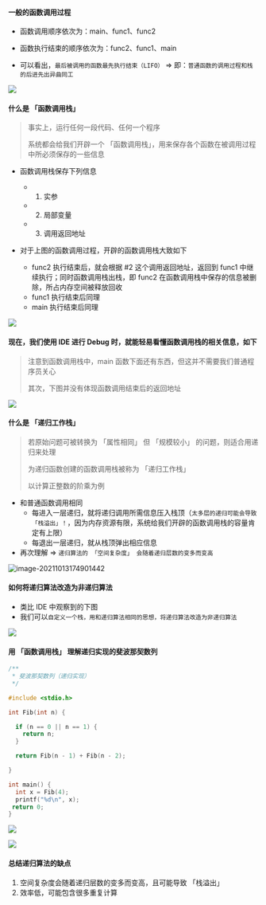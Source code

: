 #### 一般的函数调用过程

- 函数调用顺序依次为：main、func1、func2
- 函数执行结束的顺序依次为：func2、func1、main

- 可以看出，`最后被调用的函数最先执行结束（LIFO）` => 即：`普通函数的调用过程和栈的后进先出异曲同工`

<img src="https://gitee.com/pj-l/imgs-1/raw/master/screenShot/image-20211013170556743.png"></img>

#### 什么是 「函数调用栈」

> 事实上，运行任何一段代码、任何一个程序
>
> 系统都会给我们开辟一个 「函数调用栈」，用来保存各个函数在被调用过程中所必须保存的一些信息

- 函数调用栈保存下列信息
  - 1. 实参
  - 2. 局部变量
  - 3. 调用返回地址
  
- 对于上图的函数调用过程，开辟的函数调用栈大致如下
  - func2 执行结束后，就会根据 #2 这个调用返回地址，返回到 func1 中继续执行；同时函数调用栈出栈，即 func2 在函数调用栈中保存的信息被删除，所占内存空间被释放回收
  - func1 执行结束后同理
  - main 执行结束后同理

<img src="https://gitee.com/pj-l/imgs-1/raw/master/screenShot/image-20211013171656427.png"></img>

#### 现在，我们使用 IDE 进行 Debug 时，就能轻易看懂函数调用栈的相关信息，如下

> 注意到函数调用栈中，main 函数下面还有东西，但这并不需要我们普通程序员关心
>
> 其次，下图并没有体现函数调用结束后的返回地址

<img src="https://gitee.com/pj-l/imgs-1/raw/master/screenShot/image-20211013172514321.png"></img>

#### 什么是 「递归工作栈」

> 若原始问题可被转换为 「属性相同」 但 「规模较小」 的问题，则适合用递归来处理
>
> 为递归函数创建的函数调用栈被称为 「递归工作栈」
>
> 以计算正整数的阶乘为例

- 和普通函数调用相同
  - 每进入一层递归，就将递归调用所需信息压入栈顶（`太多层的递归可能会导致 「栈溢出」！`，因为内存资源有限，系统给我们开辟的函数调用栈的容量肯定有上限）
  - 每退出一层递归，就从栈顶弹出相应信息
- 再次理解 => `递归算法的 「空间复杂度」 会随着递归层数的变多而变高`

![image-20211013174901442](https://gitee.com/pj-l/imgs-1/raw/master/screenShot/image-20211013174901442.png)

#### 如何将递归算法改造为非递归算法

- 类比 IDE 中观察到的下图
- 我们可以`自定义一个栈，用和递归算法相同的思想，将递归算法改造为非递归算法`

<img src="https://gitee.com/pj-l/imgs-1/raw/master/screenShot/image-20211013175528281.png"></img>

#### 用 「函数调用栈」 理解递归实现的斐波那契数列

```c
/**
 * 斐波那契数列（递归实现）
 */

#include <stdio.h>

int Fib(int n) {

  if (n == 0 || n == 1) {
    return n;
  }  

  return Fib(n - 1) + Fib(n - 2);

}

int main() {
  int x = Fib(4);
  printf("%d\n", x);
 return 0;
}
```

<img src="https://gitee.com/pj-l/imgs-1/raw/master/screenShot/image-20211013222421559.png"></img>

<img src="https://gitee.com/pj-l/imgs-1/raw/master/screenShot/image-20211013223037401.png"></img>

#### 总结递归算法的缺点

1. 空间复杂度会随着递归层数的变多而变高，且可能导致 「栈溢出」
2. 效率低，可能包含很多重复计算
